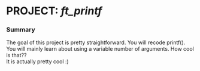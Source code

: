 # PROJECT: *ft_printf*

### Summary
The goal of this project is pretty straightforward. You will recode printf().  
You will mainly learn about using a variable number of arguments. How cool is that??  
It is actually pretty cool :)
